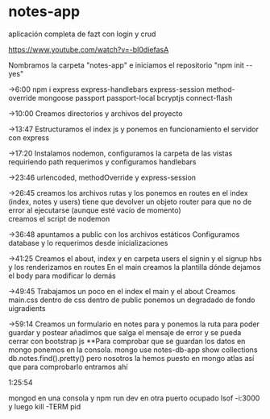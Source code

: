 # notes-app
aplicación completa de fazt con login y crud

https://www.youtube.com/watch?v=-bI0diefasA

Nombramos la carpeta "notes-app" e iniciamos el repositorio "npm init --yes"

->6:00 npm i express express-handlebars express-session method-override mongoose passport passport-local bcryptjs connect-flash

->10:00 Creamos directorios y archivos del proyecto

->13:47 Estructuramos el index js y ponemos en funcionamiento el servidor con express

->17:20 Instalamos nodemon, configuramos la carpeta de las vistas requiriendo path
	requerimos y configuramos handlebars

->23:46 urlencoded, methodOverride y express-session

->26:45 creamos los archivos rutas y los ponemos en routes en el index (index, notes y users)
		tiene que devolver un objeto router para que no de error al ejecutarse (aunque esté vacío de momento)	
	creamos el script de nodemon

->36:48 apuntamos a public con los archivos estáticos
	Configuramos database y lo requerimos desde inicializaciones

->41:25 Creamos el about, index y en carpeta users el signin y el signup hbs y los renderizamos en routes
	En el main creamos la plantilla dónde dejamos el body para modificar lo demás

->49:45 Trabajamos un poco en el index el main y el about
	Creamos main.css dentro de css dentro de public
	ponemos un degradado de fondo uigradients

->59:14 Creamos un formulario en notes para y ponemos la ruta para poder guardar y postear
	añadimos que salga el mensaje de error y se pueda cerrar con bootstrap js
**Para comprobar que se guardan los datos en mongo ponemos en la consola. mongo		use notes-db-app	show collections	db.notes.find().pretty()
pero nosotros la hemos puesto en mongo atlas así que para comprobarlo entramos ahí

1:25:54
	

mongod en una consola y npm run dev en otra
puerto ocupado lsof -i:3000 y luego kill -TERM pid

